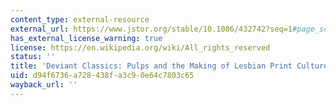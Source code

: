 ```yaml
---
content_type: external-resource
external_url: https://www.jstor.org/stable/10.1086/432742?seq=1#page_scan_tab_contents
has_external_license_warning: true
license: https://en.wikipedia.org/wiki/All_rights_reserved
status: ''
title: 'Deviant Classics: Pulps and the Making of Lesbian Print Culture'
uid: d94f6736-a728-438f-a3c9-0e64c7803c65
wayback_url: ''
---
```

